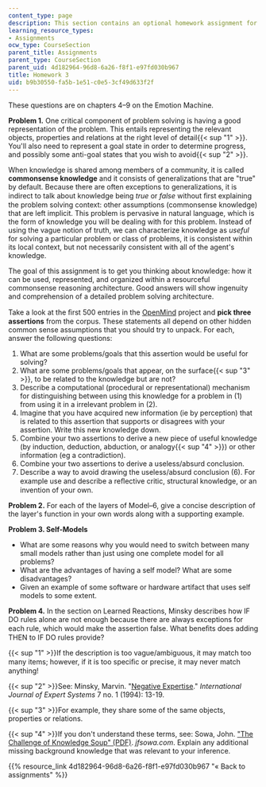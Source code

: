 ```yaml
---
content_type: page
description: This section contains an optional homework assignment for the course.
learning_resource_types:
- Assignments
ocw_type: CourseSection
parent_title: Assignments
parent_type: CourseSection
parent_uid: 4d182964-96d8-6a26-f8f1-e97fd030b967
title: Homework 3
uid: b9b30550-fa5b-1e51-c0e5-3cf49d633f2f
---
```


These questions are on chapters 4–9 on the Emotion Machine.

**Problem 1.** One critical component of problem solving is having a good representation of the problem. This entails representing the relevant objects, properties and relations at the right level of detail{{< sup "1" >}}. You'll also need to represent a goal state in order to determine progress, and possibly some anti-goal states that you wish to avoid{{< sup "2" >}}.

When knowledge is shared among members of a community, it is called **commonsense knowledge** and it consists of generalizations that are "true" by default. Because there are often exceptions to generalizations, it is indirect to talk about knowledge being _true_ or _false_ without ﬁrst explaining the problem solving context: other assumptions (commonsense knowledge) that are left implicit. This problem is pervasive in natural language, which is the form of knowledge you will be dealing with for this problem. Instead of using the vague notion of truth, we can characterize knowledge as _useful_ for solving a particular problem or class of problems, it is consistent within its local context, but not necessarily consistent with all of the agent's knowledge.

The goal of this assignment is to get you thinking about knowledge: how it can be used, represented, and organized within a resourceful commonsense reasoning architecture. Good answers will show ingenuity and comprehension of a detailed problem solving architecture.

Take a look at the ﬁrst 500 entries in the [OpenMind](http://p2pfoundation.net/Open_Mind_Commons) project and **pick three assertions** from the corpus. These statements all depend on other hidden common sense assumptions that you should try to unpack. For each, answer the following questions:

1.  What are some problems/goals that this assertion would be useful for solving?
2.  What are some problems/goals that appear, on the surface{{< sup "3" >}}, to be related to the knowledge but are not?
3.  Describe a computational (procedural or representational) mechanism for distinguishing between using this knowledge for a problem in (1) from using it in a irrelevant problem in (2).
4.  Imagine that you have acquired new information (ie by perception) that is related to this assertion that supports or disagrees with your assertion. Write this new knowledge down.
5.  Combine your two assertions to derive a new piece of useful knowledge (by induction, deduction, abduction, or analogy{{< sup "4" >}}) or other information (eg a contradiction).
6.  Combine your two assertions to derive a useless/absurd conclusion.
7.  Describe a way to avoid drawing the useless/absurd conclusion (6). For example use and describe a reﬂective critic, structural knowledge, or an invention of your own.

**Problem 2.** For each of the layers of Model–6, give a concise description of the layer's function in your own words along with a supporting example.

**Problem 3. Self-Models**

*   What are some reasons why you would need to switch between many small models rather than just using one complete model for all problems?
*   What are the advantages of having a self model? What are some disadvantages?
*   Given an example of some software or hardware artifact that uses self models to some extent.

**Problem 4.** In the section on Learned Reactions, Minsky describes how IF DO rules alone are not enough because there are always exceptions for each rule, which would make the assertion false. What beneﬁts does adding THEN to IF DO rules provide?

{{< sup "1" >}}If the description is too vague/ambiguous, it may match too many items; however, if it is too speciﬁc or precise, it may never match anything!

{{< sup "2" >}}See: Minsky, Marvin. "[Negative Expertise](http://web.media.mit.edu/~minsky/papers/NegExp.mss.txt)." _International Journal of Expert Systems_ 7 no. 1 (1994): 13-19.

{{< sup "3" >}}For example, they share some of the same objects, properties or relations.

{{< sup "4" >}}If you don't understand these terms, see: Sowa, John. ["The Challenge of Knowledge Soup" (PDF)](http://www.jfsowa.com/pubs/challenge.pdf). _jfsowa.com_. Explain any additional missing background knowledge that was relevant to your inference.

{{% resource_link 4d182964-96d8-6a26-f8f1-e97fd030b967 "« Back to assignments" %}}